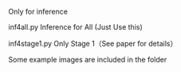 Only for inference

inf4all.py           Inference for All (Just Use this)

inf4stage1.py        Only Stage 1（See paper for details）

Some example images are included in the folder

